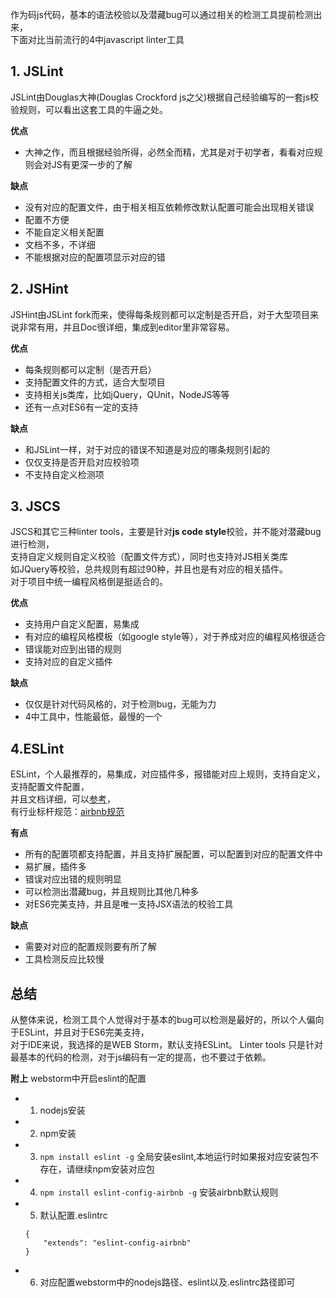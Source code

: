 作为码js代码，基本的语法校验以及潜藏bug可以通过相关的检测工具提前检测出来，    
下面对比当前流行的4中javascript linter工具

## 1. JSLint   
JSLint由Douglas大神(Douglas Crockford js之父)根据自己经验编写的一套js校验规则，可以看出这套工具的牛逼之处。    

**优点**   
- 大神之作，而且根据经验所得，必然全而精，尤其是对于初学者，看看对应规则会对JS有更深一步的了解   

**缺点**
- 没有对应的配置文件，由于相关相互依赖修改默认配置可能会出现相关错误
- 配置不方便
- 不能自定义相关配置
- 文档不多，不详细
- 不能根据对应的配置项显示对应的错    

## 2. JSHint   
JSHint由JSLint fork而来，使得每条规则都可以定制是否开启，对于大型项目来说非常有用，并且Doc很详细，集成到editor里非常容易。   

**优点**   
- 每条规则都可以定制（是否开启）
- 支持配置文件的方式，适合大型项目
- 支持相关js类库，比如jQuery，QUnit，NodeJS等等
- 还有一点对ES6有一定的支持    

**缺点**
- 和JSLint一样，对于对应的错误不知道是对应的哪条规则引起的
- 仅仅支持是否开启对应校验项
- 不支持自定义检测项

## 3. JSCS

JSCS和其它三种linter tools，主要是针对**js code style**校验，并不能对潜藏bug进行检测，   
支持自定义规则自定义校验（配置文件方式），同时也支持对JS相关类库    
如JQuery等校验，总共规则有超过90种，并且也是有对应的相关插件。    
对于项目中统一编程风格倒是挺适合的。   

**优点**
- 支持用户自定义配置，易集成
- 有对应的编程风格模板（如google style等），对于养成对应的编程风格很适合
- 错误能对应到出错的规则
- 支持对应的自定义插件

**缺点**
- 仅仅是针对代码风格的，对于检测bug，无能为力
- 4中工具中，性能最低，最慢的一个

## 4.ESLint

ESLint，个人最推荐的，易集成，对应插件多，报错能对应上规则，支持自定义，支持配置文件配置，  
并且文档详细，可以[参考](http://eslint.org/docs/rules/)，   
有行业标杆规范：[airbnb规范](https://github.com/airbnb/javascript/tree/master/packages/eslint-config-airbnb)

**有点**
- 所有的配置项都支持配置，并且支持扩展配置，可以配置到对应的配置文件中
- 易扩展，插件多
- 错误对应出错的规则明显
- 可以检测出潜藏bug，并且规则比其他几种多
- 对ES6完美支持，并且是唯一支持JSX语法的校验工具

**缺点**
- 需要对对应的配置规则要有所了解
- 工具检测反应比较慢

## 总结

从整体来说，检测工具个人觉得对于基本的bug可以检测是最好的，所以个人偏向于ESLint，并且对于ES6完美支持，  
对于IDE来说，我选择的是WEB Storm，默认支持ESLint。
Linter tools 只是针对最基本的代码的检测，对于js编码有一定的提高，也不要过于依赖。

**附上** webstorm中开启eslint的配置
- 1. nodejs安装
- 2. npm安装
- 3. `npm install eslint -g` 全局安装eslint,本地运行时如果报对应安装包不存在，请继续npm安装对应包
- 4. `npm install eslint-config-airbnb -g` 安装airbnb默认规则
- 5. 默认配置.eslintrc
    ```
  {
        "extends": "eslint-config-airbnb"
  }
    ```
- 6. 对应配置webstorm中的nodejs路径、eslint以及.eslintrc路径即可
